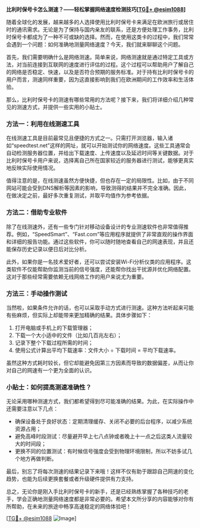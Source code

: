 **比利时保号卡怎么测速？——轻松掌握网络速度检测技巧[[TG💪+ @esim1088](https://t.me/s/esim1088)]**

随着全球化的发展，越来越多的人选择使用比利时保号卡来满足在欧洲旅行或居住时的通讯需求。无论是为了保持与国内亲友的联系，还是方便处理工作事务，比利时保号卡都成为了一种不可或缺的选择。然而，在使用这类卡的过程中，我们常常会遇到一个问题：如何准确地测量网络速度？今天，我们就来聊聊这个问题。

首先，我们需要明确什么是网络测速。简单来说，网络测速就是通过特定工具或方法，对当前连接到互联网的速度进行评估的过程。这个过程可以帮助用户了解自己的网络是否稳定、快速，以及是否符合预期的服务标准。对于持有比利时保号卡的用户而言，测速同样重要，因为这直接影响到我们在欧洲期间的工作效率和生活体验。

那么，比利时保号卡的测速有哪些常用的方法呢？接下来，我们将详细介绍几种常见的测速方式，并提供一些实用的小贴士。

### 方法一：利用在线测速工具

在线测速工具是目前最常见且便捷的方式之一。只需打开浏览器，输入诸如“speedtest.net”这样的网址，就可以开始测试你的网络速度。这些工具通常会自动检测服务器位置，并给出下载速度、上传速度以及延迟时间等关键数据。对于比利时保号卡用户来说，选择离自己所在国家较近的服务器进行测试，能够更真实地反映实际使用情况。

值得注意的是，在线测速虽然方便快捷，但也存在一定的局限性。比如，由于不同网站可能会受到DNS解析等因素的影响，导致测得的结果并不完全准确。因此，在做决定之前，最好多次重复测试，并取平均值作为参考依据。

### 方法二：借助专业软件

除了在线测速外，还有一些专门针对移动设备设计的专业测速软件也非常值得推荐。例如，“SpeedSmart”、“Fast.com”等应用程序就提供了非常直观的操作界面和详细的报告功能。通过这些软件，你可以随时随地查看自己的网速表现，并且还能保存历史记录以便日后对比分析。

此外，如果你是一名技术爱好者，还可以尝试安装Wi-Fi分析仪类的应用程序。这类软件不仅能帮助你监测当前的信号强度，还能帮你找出干扰源并优化网络配置。这对于那些经常需要依赖无线网络工作的用户来说尤为重要。

### 方法三：手动操作测试

当然啦，如果条件允许的话，也可以采取手动方式进行测速。这种方法听起来可能有些麻烦，但实际上却能带来更加精确的结果。具体步骤如下：

1. 打开电脑或手机上的下载管理器；
2. 下载一个大小适中的文件（比如几百兆左右）；
3. 记录下整个下载过程所需的时间；
4. 使用公式计算出平均下载速率：文件大小 ÷ 下载时间 = 平均下载速率。

虽然这种方式耗时较长，但它却能避免因第三方因素而导致的数据偏差，从而让你对自己的网速有一个更为全面的认识。

### 小贴士：如何提高测速准确性？

无论采用哪种测速方式，我们都希望得到尽可能准确的结果。为此，在实际操作中还需要注意以下几点：

- 确保设备处于良好状态：定期清理缓存、关闭不必要的后台程序，以减少系统资源占用；
- 避免高峰时段测试：尽量避开早上七八点钟或者晚上十一点之后这类人流量较大的时间段；
- 更换不同的位置测试：有时候信号强度会受到物理环境限制，所以不妨多试几个地方再做判断。

最后，别忘了将每次测速的结果记录下来哦！这样不仅有助于跟踪自己网速的变化趋势，也能为后续更换套餐或者升级硬件提供有力支持。

总之，无论你是刚入手比利时保号卡的新手，还是已经熟练掌握了各种技巧的老手，学会正确地测量网络速度都是非常必要的。希望本文所分享的内容能够对你有所帮助，在未来的旅途中畅享高速稳定的网络体验吧！

[[TG💪+ @esim1088](https://t.me/s/esim1088) ![Image](https://i.postimg.cc/4NQfJmqS/Snipaste-2025-05-13-00-14-12.png)]
